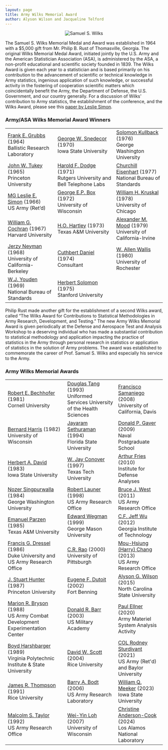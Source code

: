 ```yaml
---
layout: page
title: Army Wilks Memorial Award
author: Alyson Wilson and Jacqueline Telford
---
```

<p align="center">
<img src="https://alysongwilson.github.io/ACAS/wilks.jpg" alt="Samuel S. Wilks">
</p>

The Samuel S. Wilks Memorial Medal and Award was established in 1964 with a $5,000 gift from Mr. Philip B. Rust of Thomasville, Georgia. The original Wilks Memorial Medal Award, initiated jointly by the U.S. Army and the American Statistician Association (ASA), is administered by the ASA, a non-profit educational and scientific society founded in 1839. The Wilks Award is given each year to a statistician and is based primarily on his contribution to the advancement of scientific or technical knowledge in Army statistics, ingenious application of such knowledge, or successful activity in the fostering of cooperation scientific matters which coincidentally benefit the Army, the Department of Defense, the U.S. Government, and our country generally. For a discussion of Wilks' contribution to Army statistics, the establishment of the conference, and the Wilks Award, please see this [paper by Leslie Simon](https://alysongwilson.github.io/ACAS/WilksPhotos/DOE10Simon.pdf).


### Army/ASA Wilks Memorial Award Winners

<div align="center">
					<table class="table table-striped">
						<tbody>
							<tr>
								<td><a href="https://alysongwilson.github.io/ACAS/WilksPhotos/Grubbs.jpg">Frank E. Grubbs</a> (1964)<br>Ballistic Research Laboratory</td>
								<td><a href="https://alysongwilson.github.io/ACAS/WilksPhotos/Snedecor4.jpg">George W. Snedecor</a> (1970)<br>Iowa State University</td>
								<td><a href="https://alysongwilson.github.io/ACAS/WilksPhotos/Kullback4.jpg">Solomon Kullback</a> (1976)<br>George Washington University</td>
							</tr>
							<tr>
								<td><a href="https://alysongwilson.github.io/ACAS/WilksPhotos/Tukey2.jpg">John W. Tukey</a> (1965)<br>Princeton University</td>
								<td><a href="https://alysongwilson.github.io/ACAS/WilksPhotos/Dodge.jpg">Harold F. Dodge</a> (1971)<br>Rutgers University and Bell Telephone Labs</td>
								<td><a href="https://alysongwilson.github.io/ACAS/WilksPhotos/Eisenhart.jpg">Churchill Eisenhart</a> (1977)<br>National Bureau of Standards</td>
							</tr>
							<tr>
								<td><a href="https://alysongwilson.github.io/ACAS/WilksPhotos/Simon4.jpg">MG Leslie E. Simon</a> (1966)<br>US Army (Ret’d)</td>
								<td><a href="https://alysongwilson.github.io/ACAS/WilksPhotos/Box.jpg">George E.P. Box</a> (1972)<br>University of Wisconsin</td>
								<td><a href="https://alysongwilson.github.io/ACAS/WilksPhotos/Kruskal.jpg">William H. Kruskal</a> (1978)<br>University of Chicago</td>
							</tr>
				<tr>
								<td><a href="https://alysongwilson.github.io/ACAS/WilksPhotos/Cochran.jpg">William G. Cochran</a> (1967)<br>Harvard University</td>
					<td><a href="https://alysongwilson.github.io/ACAS/WilksPhotos/Hartley4.jpg">H.O. Hartley</a> (1973)<br>Texas A&M University</td>
								<td><a href="https://alysongwilson.github.io/ACAS/WilksPhotos/Mood4.jpg">Alexander M. Mood</a> (1979)<br>University of California-Irvine</td>
							</tr>
							<tr>
								<td><a href="https://alysongwilson.github.io/ACAS/WilksPhotos/Neyman.jpg">Jerzy Neyman</a> (1968)<br>University of California-Berkeley</td>
								<td><a href="https://alysongwilson.github.io/ACAS/WilksPhotos/Daniel4.jpg">Cuthbert Daniel</a> (1974)<br>Consultant</td>
								<td><a href="https://alysongwilson.github.io/ACAS/WilksPhotos/Wallis2.jpg">W. Allen Wallis</a> (1980)<br>University of Rochester</td>
							</tr>
							<tr>
								<td><a href="https://alysongwilson.github.io/ACAS/WilksPhotos/Youden2.jpg">W.J. Youden</a> (1969)<br>National Bureau of Standards</td>
								<td><a href="https://alysongwilson.github.io/ACAS/WilksPhotos/Solomon4.jpg">Herbert Solomon</a> (1975)<br>Stanford University</td>
								<td></td>
							</tr>
						</tbody>
					</table>
</div>


Philip Rust made another gift for the establishment of a second Wilks award, called “The Wilks Award for Contributions to Statistical Methodologies in Army Research, Development, and Testing.” The new Army Wilks Memorial Award is given periodically at the Defense and Aerospace Test and Analysis Workshop to a deserving individual who has made a substantial contribution to statistical methodology and application impacting the practice of statistics in the Army through personal research in statistics or application of statistics in the solution of Army problems. The award was established to commemorate the career of Prof. Samuel S. Wilks and especially his service to the Army.


### Army Wilks Memorial Awards

<div align="center">
<table class="table table-striped">
<tbody>
<tr>
<td><a href="https://alysongwilson.github.io/ACAS/WilksPhotos/Bechhofer4.jpg">Robert E. Bechhofer</a> (1981)<br>Cornell University</td>
<td><a href="https://alysongwilson.github.io/ACAS/WilksPhotos/Tang2.jpg">Douglas Tang</a> (1993)<br>Uniformed Services University of the Health Sciences</td>
<td><a href="https://alysongwilson.github.io/ACAS/WilksPhotos/Samaniego2.jpg">Francisco Samaniego</a> (2008)<br>University of California, Davis</td>
</tr>
<tr>
<td><a href="https://alysongwilson.github.io/ACAS/WilksPhotos/Harris4.jpg">Bernard Harris</a> (1982)<br>University of Wisconsin</td>
<td><a href="https://alysongwilson.github.io/ACAS/WilksPhotos/Sethuraman3.jpg">Jayaram Sethuraman</a> (1994)<br>Florida State University</td>
<td><a href="https://alysongwilson.github.io/ACAS/WilksPhotos/Gaver.jpg">Donald P. Gaver</a> (2009)<br>Naval Postgraduate School</td>
</tr>
<tr>
<td><a href="https://alysongwilson.github.io/ACAS/WilksPhotos/David4.jpg">Herbert A. David</a> (1983)<br>Iowa State University</td>
<td><a href="https://alysongwilson.github.io/ACAS/WilksPhotos/Conover2.jpg">W. Jay Conover</a> (1997)<br>Texas Tech University</td>
<td><a href="https://alysongwilson.github.io/ACAS/WilksPhotos/Fries4.jpg">Arthur Fries</a> (2010)<br>Institute for Defense Analyses</td>
</tr>
<tr>
<td><a href="https://alysongwilson.github.io/ACAS/WilksPhotos/Singpurwalla2.jpg">Nozer Singpurwalla</a> (1984)<br>George Washington University</td>
<td><a href="https://alysongwilson.github.io/ACAS/WilksPhotos/Launer4.jpg">Robert Launer</a> (1998)<br>US Army Research Office</td>
<td><a href="https://alysongwilson.github.io/ACAS/WilksPhotos/West.jpg">Bruce J. West</a> (2011)<br>US Army Research Office</td>
</tr>
<tr>
<td><a href="https://alysongwilson.github.io/ACAS/WilksPhotos/Parzen.jpg">Emanuel Parzen</a> (1985)<br>Texas A&M University</td>
<td><a href="https://alysongwilson.github.io/ACAS/WilksPhotos/Wegman3.jpg">Edward Wegman</a> (1999)<br>George Mason University</td>
<td><a href="https://alysongwilson.github.io/ACAS/WilksPhotos/Wu.jpg">C.F. Jeff Wu</a> (2012)<br>Georgia Institute of Technology</td>
</tr>
<tr>
<td><a href="https://alysongwilson.github.io/ACAS/WilksPhotos/Dressel4.jpg">Francis G. Dressel</a> (1986)<br>Duke University and US Army Research Office</td>
<td><a href="https://alysongwilson.github.io/ACAS/WilksPhotos/Rao4.jpg">C.R. Rao</a> (2000)<br>University of Pittsburgh</td>
<td><a href="https://alysongwilson.github.io/ACAS/WilksPhotos/Chang.jpg">Mou-Hsiung (Harry) Chang</a> (2013)<br>US Army Research Office</td>
</tr>
<tr>
<td><a href="https://alysongwilson.github.io/ACAS/WilksPhotos/Hunter.jpg">J. Stuart Hunter</a> (1987)<br>Princeton University</td>
<td><a href="https://alysongwilson.github.io/ACAS/WilksPhotos/GeneDutoit.pdf">Eugene F. Dutoit</a> (2002)<br>Fort Benning</td>
<td><a href="https://alysongwilson.github.io/ACAS/WilksPhotos/AGWDetail">Alyson G. Wilson</a> (2015)<br>North Carolina State University</td>
</tr>	
<tr>
<td><a href="https://alysongwilson.github.io/ACAS/WilksPhotos/Bryson4.jpg">Marion R. Bryson</a> (1988)<br>US Army Combat Development Experimentation Center</td>
<td><a href="https://alysongwilson.github.io/ACAS/WilksPhotos/Barr4.jpg">Donald R. Barr</a> (2003)<br>US Military Academy</td>
<td><a href="https://alysongwilson.github.io/ACAS/WilksPhotos/Ellner4.jpg">Paul Ellner</a> (2020)<br>Army Materiel System Analysis Activity</td>
</tr>	
<tr>
<td><a href="https://alysongwilson.github.io/ACAS/WilksPhotos/Harshbarger3.jpg">Boyd Harshbarger</a> (1989)<br>Virginia Polytechnic Institute & State University</td>
<td><a href="https://alysongwilson.github.io/ACAS/WilksPhotos/Scott.jpg">David W. Scott</a> (2004)<br>Rice University</td>
<td><a href="https://alysongwilson.github.io/ACAS/WilksPhotos/Sturdivant.jpg">COL Rodney Sturdivant</a> (2021)<br>US Army (Ret'd) and Baylor University</td>
</tr>	
<tr>
<td><a href="https://alysongwilson.github.io/ACAS/WilksPhotos/Thompson2.jpg">James R. Thompson</a> (1991)<br>Rice University</td>
<td><a href="https://alysongwilson.github.io/ACAS/WilksPhotos/Bodt2.jpg">Barry A. Bodt</a> (2006)<br>US Army Research Laboratory</td>
<td><a href="https://alysongwilson.github.io/ACAS/WilksPhotos/MeekerDetail">William Q. Meeker</a> (2023)<br>Iowa State University</td>
</tr>	
<tr>
<td><a href="https://alysongwilson.github.io/ACAS/WilksPhotos/Taylor4.jpg">Malcolm S. Taylor</a> (1992)<br>US Army Research Office</td>
<td><a href="https://alysongwilson.github.io/ACAS/WilksPhotos/Loh.jpg">Wei-Yin Loh</a> (2007)<br>University of Wisconsin</td>
<td><a href="https://alysongwilson.github.io/ACAS/WilksPhotos/CMACDetail">Christine Anderson-Cook</a> (2024)<br>Los Alamos National Laboratory</td>
</tr>	
</tbody>
</table>
</div>
